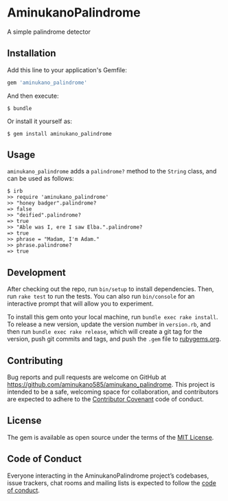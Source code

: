# AminukanoPalindrome

A simple palindrome detector

## Installation

Add this line to your application's Gemfile:

```ruby
gem 'aminukano_palindrome'
```

And then execute:

    $ bundle

Or install it yourself as:

    $ gem install aminukano_palindrome

## Usage

`aminukano_palindrome` adds a `palindrome?` method to the `String` class, and can be used as follows:

```
$ irb
>> require 'aminukano_palindrome'
>> "honey badger".palindrome?
=> false
>> "deified".palindrome?
=> true
>> "Able was I, ere I saw Elba.".palindrome?
=> true
>> phrase = "Madam, I'm Adam."
>> phrase.palindrome?
=> true
```

## Development

After checking out the repo, run `bin/setup` to install dependencies. Then, run `rake test` to run the tests. You can also run `bin/console` for an interactive prompt that will allow you to experiment.

To install this gem onto your local machine, run `bundle exec rake install`. To release a new version, update the version number in `version.rb`, and then run `bundle exec rake release`, which will create a git tag for the version, push git commits and tags, and push the `.gem` file to [rubygems.org](https://rubygems.org).

## Contributing

Bug reports and pull requests are welcome on GitHub at https://github.com/aminukano585/aminukano_palindrome. This project is intended to be a safe, welcoming space for collaboration, and contributors are expected to adhere to the [Contributor Covenant](http://contributor-covenant.org) code of conduct.

## License

The gem is available as open source under the terms of the [MIT License](https://opensource.org/licenses/MIT).

## Code of Conduct

Everyone interacting in the AminukanoPalindrome project’s codebases, issue trackers, chat rooms and mailing lists is expected to follow the [code of conduct](https://github.com/aminukano585/aminukano_palindrome/blob/master/CODE_OF_CONDUCT.md).